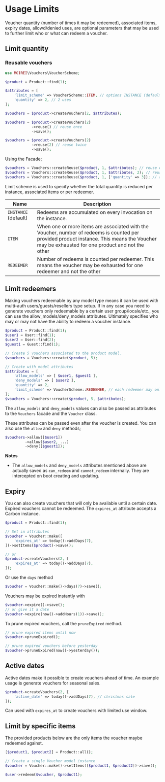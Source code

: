 # Usage Limits

Voucher quantity (number of times it may be redeemed), associated items, expiry dates, allowd/denied uses, are optional parameters that may be used to further limit who or what can redeem a voucher.

## Limit quantity

### Reusable vouchers

```php
use MOIREI\Vouchers\VoucherScheme;

$product = Product::find(1);

$attributes = [
    'limit_scheme' => VoucherScheme::ITEM, // options INSTANCE (default), ITEM, REDEEMER
    'quantity' => 2, // 2 uses
];

$vouchers = $product->createVouchers(2, $attributes);

$vouchers = $product->createVouchers(2)
    		->reuse() // reuse once
    		->save();

$vouchers = $product->createVouchers(2)
    		->reuse(2) // reuse twice
    		->save();
```

Using the Facade;

```php
$vouchers = Vouchers::createReuse($product, 1, $attributes); // reuse once
$vouchers = Vouchers::createReuse($product, 1, $attributes, 2); // reuse twice
$vouchers = Vouchers::createReuse($product, 1, ['quantity' => 3]); // reuse twice
```

Limit scheme is used to specify whether the total quantity is reduced per instance, associated items or per redeemer.

| Name                 | Description                                                  |
| -------------------- | ------------------------------------------------------------ |
| `INSTANCE` (default) | Redeems are accumulated on every invocation on the instance. |
| `ITEM`               | When one or more items are associated with the Voucher, number of redeems is counted per provided product instance. This means the Voucher may be exhausted for one product and not the other |
| `REDEEMER`           | Number of redeems is counted per redeemer. This means the voucher may be exhausted for one redeemer and not the other |

## Limit redeemers

Making vouchers redeemable by any model type means it can be used with multi-auth users/guests/resellers type setup. If in any case you need to generate vouchers only redeemable by a certain user group/locale/etc., you can use the allow_models/deny_models attributes. Ultimately specifies who may or may not have the ability to redeem a voucher instance.

```php
$product = Product::find(1);
$user1 = User::find(1);
$user2 = User::find(2);
$guest1 = Guest::find(1);

// Create 5 vouchers associated to the product model.
$vouchers = Vouchers::create($product, 5);

// Create with model attributes
$attributes = [
    'allow_models' => [ $user1, $guest1 ],
    'deny_models' => [ $user2 ],
    'quantity' => 2,
    'limit_scheme' => VoucherScheme::REDEEMER, // each redeemer may only redeem the voucher(s) twice
];
$vouchers = Vouchers::create($product, 5, $attributes);
```

The `allow_models` and `deny_models` values can also be passed as attributes to the `Vouchers` facade and the `Voucher` class.

These attributes can be passed even after the voucher is created. You can also use the `allow` and `deny` methods;

```php
$vouchers->allow([$user1])
    	 ->allow($user2, ...)
    	 ->deny([$guest1]);
```

**Notes**

- The `allow_models` and `deny_models` attributes mentioned above are actually saved as `can_redeem` and `cannot_redeem` internally. They are intercepted on boot creating and updating.

## Expiry

You can also create vouchers that will only be available until a certain date. Expired vouchers cannot be redeemed.
The `expires_at` attribute accepts a Carbon instance.

```php
$product = Product::find(1);

// Set in attributes
$voucher = Voucher::make([
    'expires_at' => today()->addDays(7),
])->setItems($product)->save();

// or
$product->createVouchers(2, [
    'expires_at' => today()->addDays(7),
]);
```

Or use the `days` method

```php
$voucher = Voucher::make()->days(7)->save();
```

Vouchers may be expired instantly with

```php
$voucher->expire()->save();
// or give it a date
$voucher->expire(now()->addHours(1))->save();
```

To prune expired vouchers, call the `pruneExpired` method.

```php
// prune expired items until now
$voucher->pruneExpired();

// prune expired vouchers before yesterday
$voucher->pruneExpired(now()->yesterday());
```



## Active dates

Active dates make it possible to create vouchers ahead of time. An example usage is generate vouchers for seasonal sales. 

```php
$product->createVouchers(2, [
    'active_date' => today()->addDays(7), // christmas sale
]);
```

Can used with `expires_at` to create vouchers with limited use window.



## Limit by specific items

The provided products below are the only items the voucher maybe redeemed against.

```php
[$product1, $product2] = Product::all();

// Create a single Voucher model instance
$voucher = Voucher::make()->setItems([$product1, $product2])->save();

$user->redeem($voucher, $product1);
```
